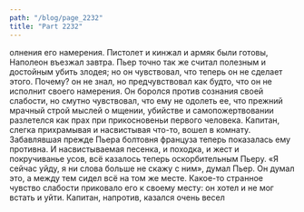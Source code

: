 ```yaml
---
path: "/blog/page_2232"
title: "Part 2232"
---
```


олнения его намерения. Пистолет и кинжал и армяк были готовы, Наполеон въезжал завтра. Пьер точно так же считал полезным и достойным убить злодея; но он чувствовал, что теперь он не сделает этого. Почему? он не знал, но предчувствовал как будто, что он не исполнит своего намерения. Он боролся против сознания своей слабости, но смутно чувствовал, что ему не одолеть ее, что прежний мрачный строй мыслей о мщении, убийстве и самопожертвовании разлетелся как прах при прикосновеньи первого человека.
Капитан, слегка прихрамывая и насвистывая что-то, вошел в комнату.
Забавлявшая прежде Пьера болтовня француза теперь показалась ему противна. И насвистываемая песенка, и походка, и жест и покручиванье усов, всё казалось теперь оскорбительным Пьеру.
«Я сейчас уйду, я ни слова больше не скажу с ним», думал Пьер. Он думал это, а между тем сидел всё на том же месте. Какое-то странное чувство слабости приковало его к своему месту: он хотел и не мог встать и уйти.
Капитан, напротив, казался очень весел
